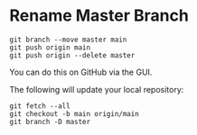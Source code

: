 # Rename Master Branch #

    git branch --move master main
    git push origin main
    git push origin --delete master

You can do this on GitHub via the GUI.

The following will update your local repository:

    git fetch --all
    git checkout -b main origin/main
    git branch -D master
